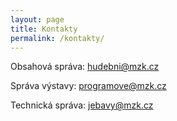 ```yaml
---
layout: page
title: Kontakty
permalink: /kontakty/
---
```


Obsahová správa: hudebni@mzk.cz

Správa výstavy: programove@mzk.cz

Technická správa: jebavy@mzk.cz

